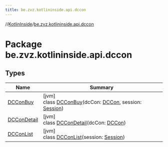 ```yaml
---
title: be.zvz.kotlininside.api.dccon
---
```

//[KotlinInside](../../index.html)/[be.zvz.kotlininside.api.dccon](index.html)



# Package be.zvz.kotlininside.api.dccon



## Types


| Name | Summary |
|---|---|
| [DCConBuy](-d-c-con-buy/index.html) | [jvm]<br>class [DCConBuy](-d-c-con-buy/index.html)(dcCon: [DCCon](../be.zvz.kotlininside.api.type/-d-c-con/index.html), session: [Session](../be.zvz.kotlininside.session/-session/index.html)) |
| [DCConDetail](-d-c-con-detail/index.html) | [jvm]<br>class [DCConDetail](-d-c-con-detail/index.html)(dcCon: [DCCon](../be.zvz.kotlininside.api.type/-d-c-con/index.html)) |
| [DCConList](-d-c-con-list/index.html) | [jvm]<br>class [DCConList](-d-c-con-list/index.html)(session: [Session](../be.zvz.kotlininside.session/-session/index.html)) |

